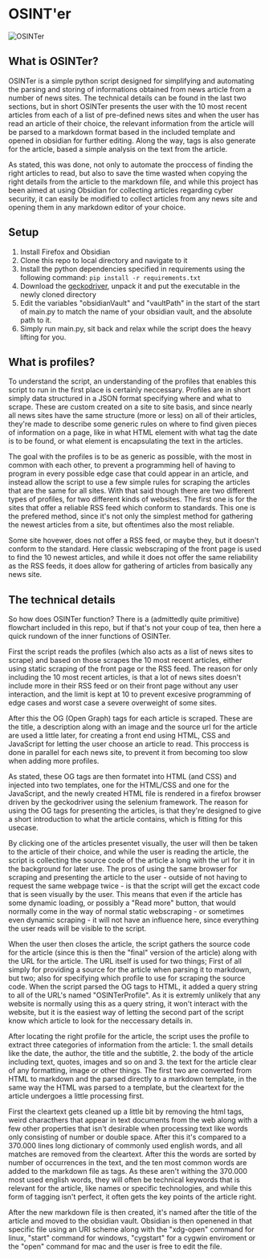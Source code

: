 # OSINT'er

![OSINTer](https://github.com/Combitech-DK/OSINTer/blob/testing/webFront/newLogo.png)


## What is OSINTer?
OSINTer is a simple python script designed for simplifying and automating the
parsing and storing of informations obtained from news article from a number of
news sites. The technical details can be found in the last two sections, but in
short OSINTer presents the user with the 10 most recent articles from each of a
list of pre-defined news sites and when the user has read an article of their
choice, the relevant information from the article will be parsed to a markdown
format based in the included template and opened in obsidian for further editing.
Along the way, tags is also generate for the article, based a simple analysis on
the text from the article.

As stated, this was done, not only to automate the proccess of finding the right
articles to read, but also to save the time wasted when copying the right
details from the article to the markdown file, and while this project has been
aimed at using Obsidian for collecting articles regarding cyber security, it can
easily be modified to collect articles from any news site and opening them in
any markdown editor of your choice.

## Setup
1. Install Firefox and Obsidian
2. Clone this repo to local directory and navigate to it
3. Install the python dependencies specified in requirements using the following
   command:
   `pip install -r requirements.txt`
4. Download the [geckodriver](https://github.com/mozilla/geckodriver/releases),
   unpack it and put the executable in the newly cloned directory
6. Edit the variables "obsidianVault" and "vaultPath" in the start of the start
   of main.py to match the name of your obsidian vault, and the absolute path
   to it.
7. Simply run main.py, sit back and relax while the script does the heavy
   lifting for you.


## What is profiles?
To understand the script, an understanding of the profiles that enables this
script to run in the first place is certainly neccessary. Profiles are in short
simply data structured in a JSON format specifying where and what to scrape.
These are custom created on a site to site basis, and since nearly all news
sites have the same structure (more or less) on all of their articles, they're
made to describe some generic rules on where to find given pieces of information
on a page, like in what HTML element with what tag the date is to be found, or
what element is encapsulating the text in the articles.

The goal with the profiles is to be as generic as possible, with the most in
common with each other, to prevent a programming hell of having to program in
every possible edge case that could appear in an article, and instead allow the
script to use a few simple rules for scraping the articles that are the same for
all sites. With that said though there are two different types of profiles, for
two different kinds of websites. The first one is for the sites that offer a
reliable RSS feed which conform to standards. This one is the prefered method,
since it's not only the simplest method for gathering the newest articles from a
site, but oftentimes also the most reliable.

Some site hovewer, does not offer a RSS feed, or maybe they, but it doesn't
conform to the standard. Here classic webscraping of the front page is used to
find the 10 newest articles, and while it does not offer the same reliability as
the RSS feeds, it does allow for gathering of articles from basically any
news site.

## The technical details
So how does OSINTer function? There is a (admittedly quite primitive) flowchart
included in this repo, but if that's not your coup of tea, then here a quick
rundown of the inner functions of OSINTer.

First the script reads the profiles (which also acts as a list of news sites to
scrape) and based on those scrapes the 10 most recent articles, either using
static scraping of the front page or the RSS feed. The reason for only including
the 10 most recent articles, is that a lot of news sites doesn't include more in
their RSS feed or on their front page without any user interaction, and the limit
is kept at 10 to prevent excesive programming of edge cases and worst case a severe
overweight of some sites.

After this the OG (Open Graph) tags for each article is scraped. These are the
title, a description along with an image and the source url for the article are
used a little later, for creating a front end using HTML, CSS and JavaScript for
letting the user choose an article to read. This proccess is done in parallel for
each news site, to prevent it from becoming too slow when adding more profiles.

As stated, these OG tags are then formatet into HTML (and CSS) and injected into
two templates, one for the HTML/CSS and one for the JavaScript, and the newly
created HTML file is rendered in a firefox browser driven by the geckodriver
using the selenium framework. The reason for using the OG tags for presenting
the articles, is that they're designed to give a short introduction to what the
article contains, which is fitting for this usecase.

By clicking one of the articles presentet visually, the user will then be taken
to the article of their choice, and while the user is reading the article, the
script is collecting the source code of the article a long with the url for it
in the background for later use. The pros of using the same browser for scraping
and presenting the article to the user - outside of not having to request the
same webpage twice - is that the script will get the excact code that is seen
visually by the user. This means that even if the article has some dynamic
loading, or possibly a "Read more" button, that would normally come in the way
of normal static webscraping - or sometimes even dynamic scraping - it will not
have an influence here, since everything the user reads will be visible to the
script.

When the user then closes the article, the script gathers the source code for
the article (since this is then the "final" version of the article) along with
the URL for the article. The URL itself is used for two things; First of all
simply for providing a source for the article when parsing it to markdown, but
two; also for specifying which profile to use for scraping the source code. When
the script parsed the OG tags to HTML, it added a query string to all of the
URL's named "OSINTerProfile". As it is extremly unlikely that any website is
normally using this as a query string, it won't interact with the website, but
it is the easiest way of letting the second part of the script know which
article to look for the neccessary details in.

After locating the right profile for the article, the script uses the profile to
extract three categories of information from the article: 1. the small details
like the date, the author, the title and the subtitle, 2. the body of the
article including text, quotes, images and so on and 3. the text for the
article clear of any formatting, image or other things. The first two are
converted from HTML to markdown and the parsed directly to a markdown template,
in the same way the HTML was parsed to a template, but the cleartext for the article
undergoes a little processing first.

First the cleartext gets cleaned up a little bit by removing the html tags, weird
characthers that appear in text documents from the web along with a few other
properties that isn't desirable when processing text like words only consisting
of number or double space. After this it's compared to a 370.000 lines long
dictionary of commonly used english words, and all matches are removed from the
cleartext. After this the words are sorted by number of occurrences in the text,
and the ten most common words are added to the markdown file as tags. As these
aren't withing the 370.000 most used english words, they will often be technical
keywords that is relevant for the article, like names or specific technologies,
and while this form of tagging isn't perfect, it often gets the key points of
the article right.

After the new markdown file is then created, it's named after the title of the
article and moved to the obsidian vault. Obsidian is then openened in that
specific file using an URI scheme along with the "xdg-open" command for linux,
"start" command for windows, "cygstart" for a cygwin enviroment or the "open"
command for mac and the user is free to edit the file.
